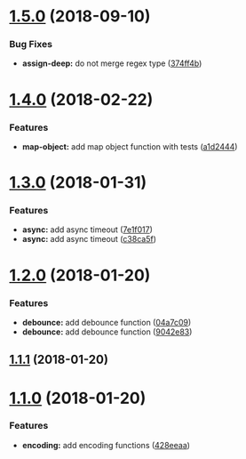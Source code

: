 <a name="1.5.0"></a>
# [1.5.0](https://github.com/Beg-in/util/compare/1.4.0...1.5.0) (2018-09-10)


### Bug Fixes

* **assign-deep:** do not merge regex type ([374ff4b](https://github.com/Beg-in/util/commit/374ff4b))



<a name="1.4.0"></a>
# [1.4.0](https://github.com/Beg-in/util/compare/1.3.0...1.4.0) (2018-02-22)


### Features

* **map-object:** add map object function with tests ([a1d2444](https://github.com/Beg-in/util/commit/a1d2444))



<a name="1.3.0"></a>
# [1.3.0](https://github.com/Beg-in/util/compare/1.2.0...1.3.0) (2018-01-31)


### Features

* **async:** add async timeout ([7e1f017](https://github.com/Beg-in/util/commit/7e1f017))
* **async:** add async timeout ([c38ca5f](https://github.com/Beg-in/util/commit/c38ca5f))



<a name="1.2.0"></a>
# [1.2.0](https://github.com/Beg-in/util/compare/1.1.1...1.2.0) (2018-01-20)


### Features

* **debounce:** add debounce function ([04a7c09](https://github.com/Beg-in/util/commit/04a7c09))
* **debounce:** add debounce function ([9042e83](https://github.com/Beg-in/util/commit/9042e83))



<a name="1.1.1"></a>
## [1.1.1](https://github.com/Beg-in/util/compare/1.1.0...1.1.1) (2018-01-20)



<a name="1.1.0"></a>
# [1.1.0](https://github.com/Beg-in/util/compare/428eeaa...1.1.0) (2018-01-20)


### Features

* **encoding:** add encoding functions ([428eeaa](https://github.com/Beg-in/util/commit/428eeaa))



